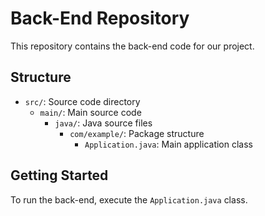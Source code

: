 # Back-End Repository

This repository contains the back-end code for our project.

## Structure

- `src/`: Source code directory
  - `main/`: Main source code
    - `java/`: Java source files
      - `com/example/`: Package structure
        - `Application.java`: Main application class

## Getting Started

To run the back-end, execute the `Application.java` class.
